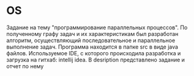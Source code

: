 # OS
Задание на тему "программирование параллельных процессов".
По полученному графу задач и их характеристикам был разработан алгоритм, осуществляющий последовательное и параллельное выполнение задач.
Программа находится в папке src в виде java файлов.
Используемое IDE, с которого происходила разработка и загрузка на гитхаб: intellij idea.
В desription представлено задание и отчет по нему
